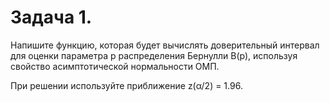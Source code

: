 # Задача 1.
Напишите функцию, которая будет вычислять доверительный интервал для оценки параметра p распределения Бернулли B(p), используя свойство асимптотической нормальности ОМП.

При решении используйте приближение z(α/2) = 1.96.